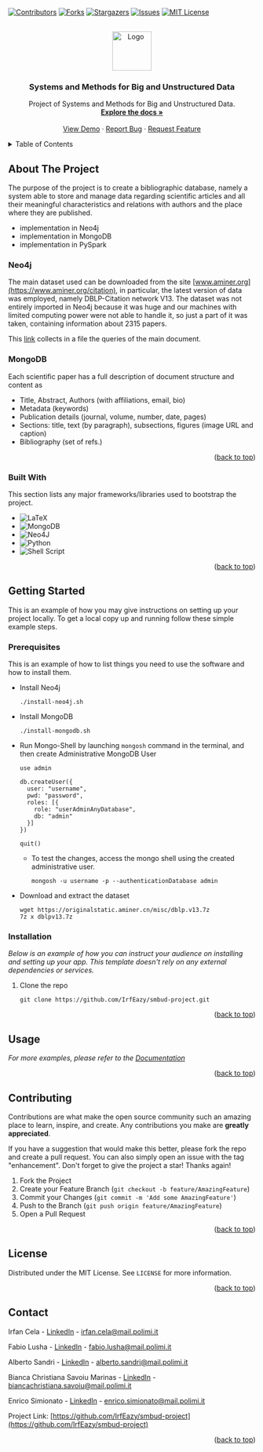 <!--
    Improved compatibility of back to a top link: See:
    https://github.com/othneildrew/Best-README-Template/pull/73
-->

<a name="readme-top"></a>

<!--
    *** Thanks for checking out the Best-README-Template. If you have a suggestion
    *** that would make this better, please fork the repo and create a pull request
    *** or simply open an issue with the tag "enhancement".
    *** Don't forget to give the project a star!
    *** Thanks again! Now go create something AMAZING! :D
-->

<!--
    *** I'm using markdown "reference style" links for readability.
    *** Reference links are enclosed in brackets [ ] instead of parentheses ( ).
    *** See the bottom of this document for the declaration of the reference variables
    *** for contributors-url, forks-url, etc. This is an optional, concise syntax you may use.
    *** https://www.markdownguide.org/basic-syntax/#reference-style-links
-->

[![Contributors](https://img.shields.io/github/contributors/IrfEazy/smbud-project.svg?style=for-the-badge)](https://github.com/IrfEazy/smbud-project/graphs/contributors)
[![Forks](https://img.shields.io/github/forks/IrfEazy/smbud-project.svg?style=for-the-badge)](https://github.com/IrfEazy/smbud-project/network/members)
[![Stargazers](https://img.shields.io/github/stars/IrfEazy/smbud-project.svg?style=for-the-badge)](https://github.com/IrfEazy/smbud-project/stargazers)
[![Issues](https://img.shields.io/github/issues/IrfEazy/smbud-project.svg?style=for-the-badge)](https://github.com/IrfEazy/smbud-project/issues)
[![MIT License](https://img.shields.io/github/license/IrfEazy/smbud-project.svg?style=for-the-badge)](https://github.com/IrfEazy/smbud-project/blob/main/LICENSE)

<br/>
<div style="text-align: center">
    <a href="https://github.com/IrfEazy/smbud-project">
        <img src="images/logo.ico" alt="Logo" width="80" height="80">
    </a>
    <h3 style="text-align: center">Systems and Methods for Big and Unstructured Data</h3>
    <p>
        Project of Systems and Methods for Big and Unstructured Data.
        <br/>
        <a href="https://github.com/IrfEazy/smbud-project">
            <strong>Explore the docs »</strong>
        </a>
        <br/>
        <br/>
        <a href="https://github.com/IrfEazy/smbud-project">View Demo</a>
        ·
        <a href="https://github.com/IrfEazy/smbud-project/issues">Report Bug</a>
        ·
        <a href="https://github.com/IrfEazy/smbud-project/issues">Request Feature</a>
    </p>
</div>
<details>
    <summary>Table of Contents</summary>
    <ol>
        <li>
            <a href="#about-the-project">About The Project</a>
            <ul>
                <li>
                    <a href="#built-with">Built With</a>
                </li>
            </ul>
        </li>
        <li>
            <a href="#getting-started">Getting Started</a>
            <ul>
                <li>
                    <a href="#prerequisites">Prerequisites</a>
                </li>
                <li>
                    <a href="#installation">Installation</a>
                </li>
            </ul>
        </li>
        <li>
            <a href="#usage">Usage</a>
        </li>
        <li>
            <a href="#contributing">Contributing</a>
        </li>
        <li>
            <a href="#license">License</a>
        </li>
        <li>
            <a href="#contact">Contact</a>
        </li>
    </ol>
</details>

## About The Project

The purpose of the project is to create a bibliographic database, namely a system able to store and manage data
regarding scientific articles and all their meaningful characteristics and relations with authors and the place where
they are published.

* implementation in Neo4j
* implementation in MongoDB
* implementation in PySpark

### Neo4j

The main dataset used can be downloaded from the site [www.aminer.org](https://www.aminer.org/citation), in particular,
the latest version of data was employed, namely DBLP-Citation network V13. The dataset was not entirely imported in
Neo4j because it was huge and our machines with limited computing power were not able to handle it, so just a part of it
was taken, containing information about 2315 papers.

This [link](https://github.com/IrfEazy/smbud-project/blob/main/neo4j/queries.cyp) collects in a file the queries of the
main document.

### MongoDB

Each scientific paper has a full description of document structure and content as

* Title, Abstract, Authors (with affiliations, email, bio)
* Metadata (keywords)
* Publication details (journal, volume, number, date, pages)
* Sections: title, text (by paragraph), subsections, figures (image URL and caption)
* Bibliography (set of refs.)

<p style="text-align: right">(<a href="#readme-top">back to top</a>)</p>

### Built With

This section lists any major frameworks/libraries used to bootstrap the project.

* ![LaTeX](https://img.shields.io/badge/latex-%23008080.svg?style=for-the-badge&logo=latex&logoColor=white)
* ![MongoDB](https://img.shields.io/badge/MongoDB-%234ea94b.svg?style=for-the-badge&logo=mongodb&logoColor=white)
* ![Neo4J](https://img.shields.io/badge/Neo4j-008CC1?style=for-the-badge&logo=neo4j&logoColor=white)
* ![Python](https://img.shields.io/badge/python-3670A0?style=for-the-badge&logo=python&logoColor=ffdd54)
* ![Shell Script](https://img.shields.io/badge/shell_script-%23121011.svg?style=for-the-badge&logo=gnu-bash&logoColor=white)

<p style="text-align: right">(<a href="#readme-top">back to top</a>)</p>

## Getting Started

This is an example of how you may give instructions on setting up your project locally.
To get a local copy up and running follow these simple example steps.

### Prerequisites

This is an example of how to list things you need to use the software and how to install them.

* Install Neo4j
   ```shell
   ./install-neo4j.sh
   ```
* Install MongoDB
  ```shell
  ./install-mongodb.sh
  ```
* Run Mongo-Shell by launching `mongosh` command in the terminal, and then create Administrative MongoDB User
  ```shell
  use admin
  ```
  ```shell
  db.createUser({
    user: "username",
    pwd: "password",
    roles: [{
      role: "userAdminAnyDatabase",
      db: "admin"
    }]
  })
  ```
  ```shell
  quit()
  ```
    * To test the changes, access the mongo shell using the created administrative user.
      ```shell
      mongosh -u username -p --authenticationDatabase admin
      ```
* Download and extract the dataset
   ```shell
   wget https://originalstatic.aminer.cn/misc/dblp.v13.7z
   7z x dblpv13.7z
   ```

### Installation

_Below is an example of how you can instruct your audience on installing and setting up your app. This template doesn't
rely on any external dependencies or services._

1. Clone the repo
    ```shell
    git clone https://github.com/IrfEazy/smbud-project.git
    ```

<p style="text-align: right">(<a href="#readme-top">back to top</a>)</p>

## Usage

<!--Use this space to show useful examples of how a project can be used. Additional screenshots, code examples and demos
work well in this space. You may also link to more resources.-->

_For more examples, please refer to the [Documentation](./latex/out/Project.pdf)_

<p style="text-align: right">(<a href="#readme-top">back to top</a>)</p>

## Contributing

Contributions are what make the open source community such an amazing place to learn, inspire, and create. Any
contributions you make are **greatly appreciated**.

If you have a suggestion that would make this better, please fork the repo and create a pull request. You can also
simply open an issue with the tag "enhancement".
Don't forget to give the project a star! Thanks again!

1. Fork the Project
2. Create your Feature Branch (`git checkout -b feature/AmazingFeature`)
3. Commit your Changes (`git commit -m 'Add some AmazingFeature'`)
4. Push to the Branch (`git push origin feature/AmazingFeature`)
5. Open a Pull Request

<p style="text-align: right">(<a href="#readme-top">back to top</a>)</p>

## License

Distributed under the MIT License. See `LICENSE` for more information.

<p style="text-align: right">(<a href="#readme-top">back to top</a>)</p>

## Contact

Irfan Cela - [LinkedIn](https://linkedin.com/in/irfan-cela-1511b3244) - irfan.cela@mail.polimi.it

Fabio Lusha - [LinkedIn](https://www.linkedin.com/in/fabio-lusha-816410252/) - fabio.lusha@mail.polimi.it

Alberto Sandri - [LinkedIn](https://www.linkedin.com/in/alberto-sandri-780264166/) - alberto.sandri@mail.polimi.it

Bianca Christiana Savoiu Marinas - [LinkedIn](https://www.linkedin.com/in/bianca-savoiu-0766bb191/) -
biancachristiana.savoiu@mail.polimi.it

Enrico Simionato - [LinkedIn](https://www.linkedin.com/in/enrico-simionato-5791b919b/) - enrico.simionato@mail.polimi.it

Project Link: [https://github.com/IrfEazy/smbud-project](https://github.com/IrfEazy/smbud-project)

<p style="text-align: right">(<a href="#readme-top">back to top</a>)</p>